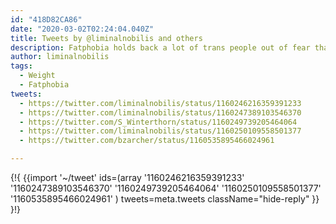 ```yaml
---
id: "418D82CA86"
date: "2020-03-02T02:24:04.040Z"
title: Tweets by @liminalnobilis and others
description: Fatphobia holds back a lot of trans people out of fear that they must lose weight to transition.
author: liminalnobilis
tags:
  - Weight
  - Fatphobia
tweets:
  - https://twitter.com/liminalnobilis/status/1160246216359391233
  - https://twitter.com/liminalnobilis/status/1160247389103546370
  - https://twitter.com/S_Winterthorn/status/1160249739205464064
  - https://twitter.com/liminalnobilis/status/1160250109558501377
  - https://twitter.com/bzarcher/status/1160535895466024961

---
```

{!{
  {{import '~/tweet' ids=(array
    '1160246216359391233'
    '1160247389103546370'
    '1160249739205464064'
    '1160250109558501377'
    '1160535895466024961'
  ) tweets=meta.tweets className="hide-reply" }}
}!}
